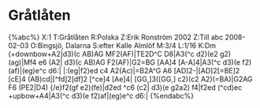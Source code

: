 # Gråtlåten

{%abc%}
X:1
T:Gråtlåten
R:Polska
Z:Erik Ronström 2002
Z:Till abc 2008-02-03
O:Bingsjö, Dalarna
S:efter Kalle Almlöf
M:3/4
L:1/16
K:Dm
(+downbow+A2|d3)(c AB)AG MF2(AF)|TE2D^C D8|A3(^c d2)(e2 g2)(ag)|Mf4 e6 (A2|
d3)(c AB)AG F2(AF)|G2=BG [AA]4 [A-A]4|A3(^c d3)(e f2)(af)|(eg)e^c d6:|
|:(eg|f2)ed c4 A2(Ac)|=B2A^G A6 [AD]2-|[AD]2[=BE]2 [cE]4 (AB)cd|[^fd]2[df]2 [^ce]4 [Ae]4|
[GG,]3([GG,] c2)(c2 A2)(=BA)|G2AG F6 (PE2|D4) {/e}f2(gf e2)(fe)|d2ed ^c6 (c2|
d3)(e g2a2) f4|f2ed (^cd)ec +upbow+A4|A3(^c d3)(e f2)af|(eg)e^c d6:|
{%endabc%}


